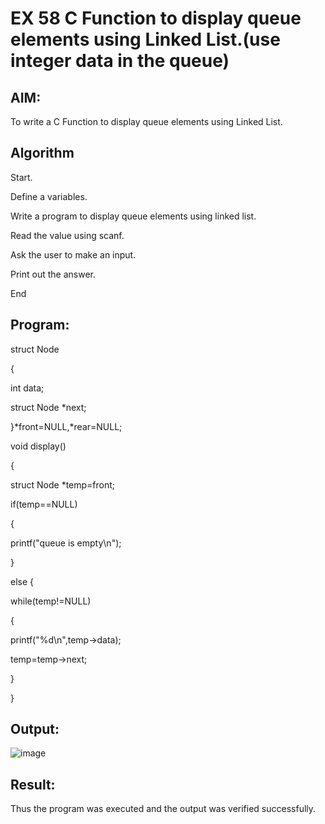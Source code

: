 # EX 58 C Function to display queue elements using Linked List.(use integer data in the queue)

## AIM:

To write a C Function to display queue elements using Linked List.

## Algorithm

Start.

Define a variables.

Write a program to display queue elements using linked list.

Read the value using scanf.

Ask the user to make an input.

Print out the answer.

End

## Program:

struct Node

{

int data;

struct Node *next;

}*front=NULL,*rear=NULL; 

void display()

{

struct Node *temp=front; 

if(temp==NULL)

{

printf("queue is empty\n");

}

else
{

while(temp!=NULL)

{

printf("%d\n",temp->data); 

temp=temp->next;

}

}



## Output:

![image](https://github.com/user-attachments/assets/91d73349-5532-4090-b44a-835351fd2b39)


## Result:

Thus the program was executed and the output was verified successfully.
